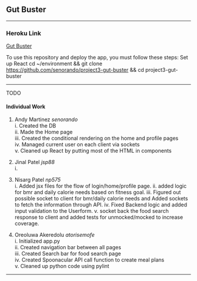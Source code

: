 ## Gut Buster

***
### Heroku Link
[Gut Buster](https://gut-buster.herokuapp.com)

To use this repository and deploy the app, you must follow these steps:
Set up React
cd ~/environment && git clone https://github.com/senorando/project3-gut-buster && cd project3-gut-buster

***

TODO

#### Individual Work

1. Andy Martinez *senorando*  
i. Created the DB   
ii. Made the Home page  
iii. Created the conditional rendering on the home and profile pages  
iv. Managed current user on each client via sockets  
v. Cleaned up React by putting most of the HTML in components  

2. Jinal Patel *jsp88*  
i.

3. Nisarg Patel *np575*  
i. Added jsx files for the flow of login/home/profile page.
ii. added logic for bmr and daily calorie needs based on fitness goal.
iii. Figured out possible socket to client for bmr/daily calorie needs and Added sockets to fetch the information through API.
iv. Fixed Backend logic and added input validation to the Userform.
v. socket back the food search response to client and added tests for unmocked/mocked to increase coverage.


4. Oreoluwa Akeredolu *atorisemofe*  
i. Initialized app.py  
ii. Created navigation bar between all pages  
iii. Created Search bar for food search page  
iv. Created Spoonacular API call function to create meal plans  
v. Cleaned up python code using pylint

***
